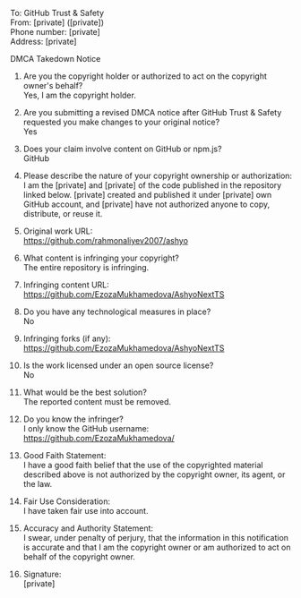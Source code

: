 To: GitHub Trust & Safety  
From: [private] ([private])  
Phone number: [private]  
Address: [private]  


DMCA Takedown Notice  
1. Are you the copyright holder or authorized to act on the copyright owner's behalf?  
Yes, I am the copyright holder.

2. Are you submitting a revised DMCA notice after GitHub Trust & Safety requested you make changes to your original notice?  
Yes

3. Does your claim involve content on GitHub or npm.js?  
GitHub

4. Please describe the nature of your copyright ownership or authorization:  
I am the [private] and [private] of the code published in the repository linked below. [private] created and published it under [private] own GitHub account, and [private] have not authorized anyone to copy, distribute, or reuse it.

5. Original work URL:  
https://github.com/rahmonaliyev2007/ashyo

6. What content is infringing your copyright?  
The entire repository is infringing.

7. Infringing content URL:  
https://github.com/EzozaMukhamedova/AshyoNextTS

8. Do you have any technological measures in place?  
No

9. Infringing forks (if any):  
https://github.com/EzozaMukhamedova/AshyoNextTS

10. Is the work licensed under an open source license?  
No

11. What would be the best solution?  
The reported content must be removed.

12. Do you know the infringer?  
I only know the GitHub username: https://github.com/EzozaMukhamedova/

13. Good Faith Statement:  
I have a good faith belief that the use of the copyrighted material described above is not authorized by the copyright owner, its agent, or the law.

14. Fair Use Consideration:  
I have taken fair use into account.

15. Accuracy and Authority Statement:  
I swear, under penalty of perjury, that the information in this notification is accurate and that I am the copyright owner or am authorized to act on behalf of the copyright owner.

16. Signature:  
[private]
